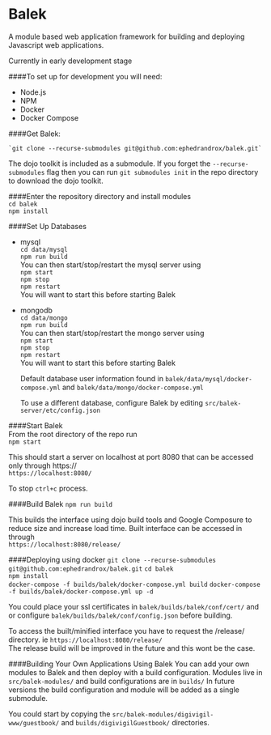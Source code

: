 # **Balek**
A module based web application framework for building and deploying Javascript web applications.
  
Currently in early development stage


####To set up for development you will need:  

 * Node.js
 * NPM
 * Docker
 * Docker Compose

####Get Balek:  

    `git clone --recurse-submodules git@github.com:ephedrandrox/balek.git`  

The dojo toolkit is included as a submodule. If you forget the `--recurse-submodules` flag then you can run `git submodules init` in the repo directory to download the dojo toolkit.

####Enter the repository directory and install modules  
`cd balek`  
`npm install`


####Set Up Databases
 * mysql  
    `cd data/mysql`  
    `npm run build`  
    You can then start/stop/restart the mysql server using  
    `npm start`  
    `npm stop`  
    `npm restart`  
    You will want to start this before starting Balek
 * mongodb  
     `cd data/mongo`  
     `npm run build`  
      You can then start/stop/restart the mongo server using  
      `npm start`  
      `npm stop`  
      `npm restart`  
    You will want to start this before starting Balek  

    Default database user information found in `balek/data/mysql/docker-compose.yml` and `balek/data/mongo/docker-compose.yml`  
    
    To use a different database, configure Balek by editing `src/balek-server/etc/config.json`
    
####Start Balek  
From the root directory of the repo run  
`npm start`  

This should start a server on localhost at port 8080 that can be accessed only through https://  
`https://localhost:8080/`  

To stop `ctrl+c` process.

####Build Balek
`npm run build`  

This builds the interface using dojo build tools and Google Composure to reduce size and increase load time. Built interface can be accessed in through  
`https://localhost:8080/release/`  


####Deploying using docker
 `git clone --recurse-submodules git@github.com:ephedrandrox/balek.git`
 `cd balek`  
 `npm install`  
 `docker-compose -f builds/balek/docker-compose.yml build`
 `docker-compose -f builds/balek/docker-compose.yml up -d`
 
 You could place your ssl certificates in `balek/builds/balek/conf/cert/` and or configure `balek/builds/balek/conf/config.json` before building.
 
 To access the built/minified interface you have to request the /release/ directory. ie `https://localhost:8080/release/`  
 The release build will be improved in the future and this wont be the case.


####Building Your Own Applications Using Balek 
You can add your own modules to Balek and then deploy with a build configuration. Modules live in  `src/balek-modules/` and build configurations are in `builds/`  In future versions the build configuration and module will be added as a single submodule.

You could start by copying the `src/balek-modules/digivigil-www/guestbook/` and `builds/digivigilGuestbook/` directories.
